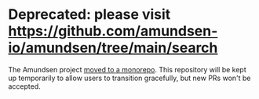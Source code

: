# Deprecated: please visit https://github.com/amundsen-io/amundsen/tree/main/search

The Amundsen project [moved to a monorepo](https://github.com/amundsen-io/rfcs/pull/31). This repository will be kept up temporarily to allow users to transition gracefully, but new PRs won't be accepted.
